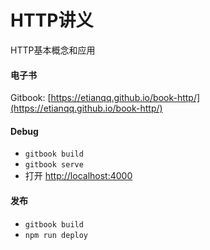 # HTTP讲义

HTTP基本概念和应用


#### 电子书

Gitbook: [https://etianqq.github.io/book-http/](https://etianqq.github.io/book-http/)

#### Debug

* `gitbook build`
* `gitbook serve`
* 打开 [http://localhost:4000](http://localhost:4000)

#### 发布

* `gitbook build`
* `npm run deploy`
